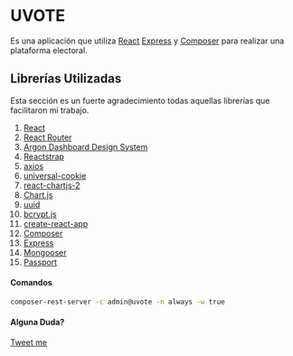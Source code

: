 # UVOTE

Es una aplicación que utiliza [React](https://reactjs.org) [Express](https://expressjs.org) y [Composer](https://hyperledger.github.io/composer/latest/) para realizar una plataforma electoral.

## Librerías Utilizadas

Esta sección es un fuerte agradecimiento todas aquellas librerías que facilitaron mi trabajo.

1.  [React](https://reactjs.org)
2.  [React Router](https://reacttraining.com/react-router/web/guides/quick-start)
3.  [Argon Dashboard Design System](https://demos.creative-tim.com/argon-dashboard-react/#/admin/index)
4.  [Reactstrap](https://reactstrap.github.io/)
5.  [axios](https://github.com/axios/axios)
6.  [universal-cookie](https://github.com/reactivestack/cookies/tree/master/packages/universal-cookie#readme)
7.  [react-chartjs-2](https://github.com/jerairrest/react-chartjs-2)
8.  [Chart.js](https://www.chartjs.org/)
9.  [uuid](https://www.npmjs.com/package/uuid)
10. [bcrypt.js](https://www.npmjs.com/package/bcryptjs)
11. [create-react-app](https://github.com/facebook/create-react-app)
12. [Composer](https://hyperledger.github.io/composer/latest/)
13. [Express](https://expressjs.com/es/)
14. [Mongooser](https://mongoosejs.com)
15. [Passport](http://www.passportjs.org/)

#### Comandos

```bash
composer-rest-server -c admin@uvote -n always -w true
```

#### Alguna Duda?

[Tweet me](https://twitter.com/quevedodev)
